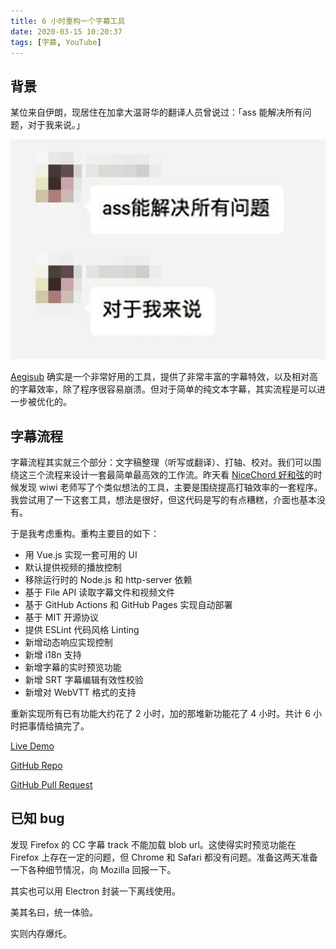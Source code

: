 ```yaml
---
title: 6 小时重构一个字幕工具
date: 2020-03-15 10:20:37
tags: [字幕, YouTube]
---
```


## 背景

某位来自伊朗，现居住在加拿大温哥华的翻译人员曾说过：「ass 能解决所有问题，对于我来说。」

![lodz](/static/lodz.jpg)

[Aegisub](http://www.aegisub.org/) 确实是一个非常好用的工具，提供了非常丰富的字幕特效，以及相对高的字幕效率，除了程序很容易崩溃。但对于简单的纯文本字幕，其实流程是可以进一步被优化的。

## 字幕流程

字幕流程其实就三个部分：文字稿整理（听写或翻译）、打轴、校对。我们可以围绕这三个流程来设计一套最简单最高效的工作流。昨天看 [NiceChord 好和弦](https://www.youtube.com/watch?v=Ath3BX9DBRs)的时候发现 wiwi 老师写了个类似想法的工具，主要是围绕提高打轴效率的一套程序。我尝试用了一下这套工具，想法是很好，但这代码是写的有点糟糕，介面也基本没有。

于是我考虑重构。重构主要目的如下：

- 用 Vue.js 实现一套可用的 UI
- 默认提供视频的播放控制
- 移除运行时的 Node.js 和 http-server 依赖
- 基于 File API 读取字幕文件和视频文件
- 基于 GitHub Actions 和 GitHub Pages 实现自动部署
- 基于 MIT 开源协议
- 提供 ESLint 代码风格 Linting
- 新增动态响应实现控制
- 新增 i18n 支持
- 新增字幕的实时预览功能
- 新增 SRT 字幕编辑有效性校验
- 新增对 WebVTT 格式的支持

重新实现所有已有功能大约花了 2 小时，加的那堆新功能花了 4 小时。共计 6 小时把事情给搞完了。

[Live Demo](https://srt.coderemixer.com/)

[GitHub Repo](https://github.com/dsh0416/fast-srt-subtitle/)

[GitHub Pull Request](https://github.com/wiwikuan/fast-srt-subtitle/pull/4)

## 已知 bug

发现 Firefox 的 CC 字幕 track 不能加载 blob url。这使得实时预览功能在 Firefox 上存在一定的问题，但 Chrome 和 Safari 都没有问题。准备这两天准备一下各种细节情况，向 Mozilla 回报一下。

其实也可以用 Electron 封装一下离线使用。

美其名曰，统一体验。

实则内存爆灹。
